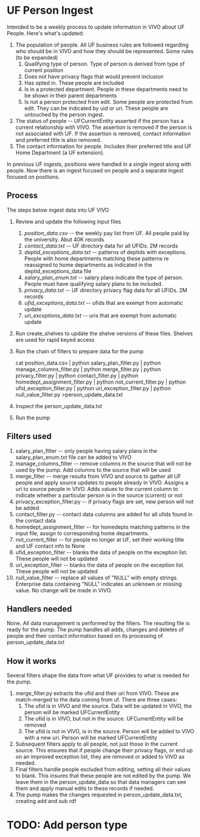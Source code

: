 # UF Person Ingest

Intended to be a weekly process to update information in VIVO about UF People.  Here's what's updated:

1. The population of people.  All UF business rules are followed regarding who should be in VIVO and how they 
should be represented.  Some rules (to be expanded)
    1. Qualifying type of person.  Type of person is derived from type of current position
    1. Does not have privacy flags that would prevent inclusion
    1. Has opted in.  These people are included
    1. Is in a protected department.  People in these departments need to be shown in their parent departments
    1. Is not a person protected from edit.  Some people are protected from edit.  They can be indicated by uid or
uri.  These people are untouched by the person ingest.
1. The status of people -- UFCurrentEntity asserted if the person has a current relationship with VIVO.  The assertion 
is removed if the person is not associated with UF.  If the assertion is removed, contact information and preferred
title is also removed.
1. The contact information for people.  Includes their preferred title and UF Home Department (a UF extension).

In previous UF ingests, positions were handled in a single ingest along with people.  Now there is an ingest 
focused on people and a separate ingest focused on positions.

## Process

The steps below ingest data into UF VIVO

1. Review and update the following input files
    1.  *position_data.csv* -- the weekly pay list from UF.  All people paid by the university.  Abut 40K records
    1.  *contact_data.txt* -- UF directory data for all UFIDs.  2M records
    1.  *deptid_exceptions_data.txt* -- patterns of deptids with exceptions.  People with home departments matching these 
    patterns re reassigned to home departments as indicated in the deptid_exceptions_data file
    1.  *salary_plan_enum.txt* -- salary plans indicate the type of person. People must have qualifying
salary plans to be included.
    1.  *privacy_data.txt* -- UF directory privacy flag data for all UFIDs.  2M records
    1.  *ufid_exceptions_data.txt* -- ufids that are exempt from automatic update
    1.  *uri_exceptions_data.txt* -- uris that are exempt from automatic update
1. Run create_shelves to update the shelve versions of these files.  Shelves are used for rapid keyed access
1. Run the chain of filters to prepare data for the pump

    cat position_data.csv | python salary_plan_filter.py | python manage_columns_filter.py | python merge_filter.py | 
    python privacy_filter.py | python contact_filter.py | python homedept_assignment_filter.py | 
    python not_current_filter.py | python ufid_exception_filter.py | 
    python uri_exception_filter.py | python null_value_filter.py >person_update_data.txt
    
1. Inspect the person_update_data.txt
1. Run the pump

## Filters used

1. salary_plan_filter -- only people having salary plans in the salary_plan_enum.txt file can be added to VIVO
1. manage_columns_filter -- remove columns in the source that will not be used by the pump.  Add columns to the source
that will be used
1. merge_filter -- merge results from VIVO and source to gather all UF people and apply source updates to people
already in VIVO.  Assigns a uri to source people in VIVO.  Adds values to the current column to indicate whether a 
particular person is in the source (current) or not
1. privacy_exception_filter.py  -- if privacy flags are set, new person will not be added
1. contact_filter.py -- contact data columns are added for all ufids found in the contact data
1. homedept_assignment_filter -- for homedepts matching patterns in the input file, assign to corresponding home
departments.
1. not_current_filter -- for people no longer at UF, set their working title and UF contact info to None
1. ufid_exception_filter -- blanks the data of people on the exception list.  These people will not be updated
1. uri_exception_filter -- blanks the data of people on the exception list.  These people will not be updated
1. null_value_filter -- replace all values of "NULL" with empty strings.  Enterprise data containing "NULL" indicates
an unknown or missing value.  No change will be made in VIVO.


## Handlers needed

None.  All data management is performed by the filters.  The resulting file is ready for the pump.  The pump handles 
all adds, changes and deletes of people and their contact information based on its processing of person_update_data.txt

## How it works

Several filters shape the data from what UF provides to what is needed for the pump.

1. merge_filter.py extracts the ufid and their uri from VIVO.  These are match-merged to the data coming from
uf.  There are three cases:
    1. The ufid is in VIVO and the source.  Data will be updated in VIVO, the person will be marked UFCurrentEntity
    1. The ufid is in VIVO, but not in the source.  UFCurrentEntity will be removed
    1. The ufid is not in VIVO, is in the source.  Person will be added to VIVO with a new uri.  Person will be marked 
    UFCurrentEntity
1. Subsequent filters apply to all people, not just those in the current source.  This ensures that if people change
their privacy flags, or end up on an improved exception list, they are removed or added to VIVO as needed.
1. Final filters handle people excluded from editing, setting all their values to blank.  This insures that these
people are not edited by the pump.  We leave them in the person_update_data so that data managers can see them
and apply manual edits to these records if needed.
1. The pump makes the changes requested in person_update_data.txt, creating add and sub rdf

# TODO: Add person type
